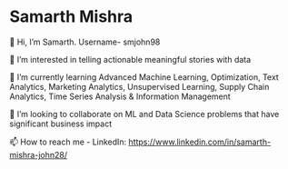 # Samarth Mishra
👋 Hi, I’m Samarth. Username- smjohn98

👀 I’m interested in telling actionable meaningful stories with data

🌱 I’m currently learning Advanced Machine Learning, Optimization, Text Analytics, Marketing Analytics, Unsupervised Learning, Supply Chain Analytics, Time Series Analysis & Information Management

💞️ I’m looking to collaborate on ML and Data Science problems that have significant business impact

📫 How to reach me - LinkedIn: https://www.linkedin.com/in/samarth-mishra-john28/
 
